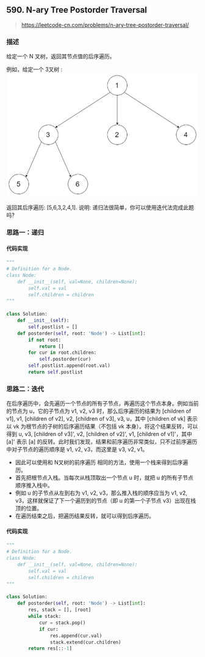 ## 590. N-ary Tree Postorder Traversal
>https://leetcode-cn.com/problems/n-ary-tree-postorder-traversal/

### 描述

给定一个 N 叉树，返回其节点值的后序遍历。

例如，给定一个 3叉树 :
![3叉树](../images/589_1.png)

返回其后序遍历: [5,6,3,2,4,1].
说明: 递归法很简单，你可以使用迭代法完成此题吗?

### 思路一：递归
#### 代码实现
```python
"""
# Definition for a Node.
class Node:
    def __init__(self, val=None, children=None):
        self.val = val
        self.children = children
"""

class Solution:
    def __init__(self):
        self.postlist = []
    def postorder(self, root: 'Node') -> List[int]:
        if not root:
            return []
        for cur in root.children:
            self.postorder(cur)
        self.postlist.append(root.val)
        return self.postlist

```

### 思路二：迭代
在后序遍历中，会先遍历一个节点的所有子节点，再遍历这个节点本身。例如当前的节点为 u，它的子节点为 v1, v2, v3 时，那么后序遍历的结果为 [children of v1], v1, [children of v2], v2, [children of v3], v3, u，其中 [children of vk] 表示以 vk 为根节点的子树的后序遍历结果（不包括 vk 本身）。将这个结果反转，可以得到 u, v3, [children of v3]', v2, [children of v2]', v1, [children of v1]'，其中 [a]' 表示 [a] 的反转。此时我们发现，结果和前序遍历非常类似，只不过前序遍历中对子节点的遍历顺序是 v1, v2, v3，而这里是 v3, v2, v1。

- 因此可以使用和 N叉树的前序遍历 相同的方法，使用一个栈来得到后序遍历。
- 首先把根节点入栈。当每次从栈顶取出一个节点 u 时，就把 u 的所有子节点顺序推入栈中。
- 例如 u 的子节点从左到右为 v1, v2, v3，那么推入栈的顺序应当为 v1, v2, v3，这样就保证了下一个遍历到的节点（即 u 的第一个子节点 v3）出现在栈顶的位置。
- 在遍历结束之后，把遍历结果反转，就可以得到后序遍历。

#### 代码实现
```python
"""
# Definition for a Node.
class Node:
    def __init__(self, val=None, children=None):
        self.val = val
        self.children = children
"""

class Solution:
    def postorder(self, root: 'Node') -> List[int]:
        res, stack = [], [root]
        while stack:
            cur = stack.pop()
            if cur:
                res.append(cur.val)
                stack.extend(cur.children)
        return res[::-1]
```



